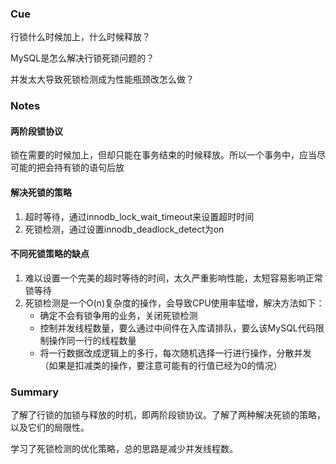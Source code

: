 ### Cue

行锁什么时候加上，什么时候释放？

MySQL是怎么解决行锁死锁问题的？

并发太大导致死锁检测成为性能瓶颈改怎么做？

### Notes

#### 两阶段锁协议

锁在需要的时候加上，但却只能在事务结束的时候释放。所以一个事务中，应当尽可能的把会持有锁的语句后放

#### 解决死锁的策略

1. 超时等待，通过innodb_lock_wait_timeout来设置超时时间
2. 死锁检测，通过设置innodb_deadlock_detect为on

#### 不同死锁策略的缺点

1. 难以设置一个完美的超时等待的时间，太久严重影响性能，太短容易影响正常锁等待
2. 死锁检测是一个O(n)复杂度的操作，会导致CPU使用率猛增，解决方法如下：
   * 确定不会有锁争用的业务，关闭死锁检测
   * 控制并发线程数量，要么通过中间件在入库请排队，要么该MySQL代码限制操作同一行的线程数量
   * 将一行数据改成逻辑上的多行，每次随机选择一行进行操作，分散并发（如果是扣减类的操作，要注意可能有的行值已经为0的情况）

### Summary

了解了行锁的加锁与释放的时机，即两阶段锁协议。了解了两种解决死锁的策略，以及它们的局限性。

学习了死锁检测的优化策略，总的思路是减少并发线程数。